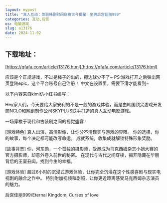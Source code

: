 ```yaml
---
layout: mypost
title: "真人互动：体验韩剧财阀穿梭古今揭秘！坐拥后宫佳丽999"
categories: 互动,后宫
os: 电脑游戏
slug: a13176
date: 2024-11-02
---
```


## 下载地址：

[https://qfafa.com/article/13176.html](https://qfafa.com/article/13176.html)

应该是个正规游戏，不过是棒子的出的，擦边球少不了~
PS:游戏打开之后弹出网页登陆epic，这个平台账号自己注册！
中文在设置里，需要下滑才能看到~

以下内容来自kimi仿小红书编写：

Hey家人们，今天要给大家安利的不是一般的游戏体验，而是由韩国顶尖游戏开发商NCLO和网剧制作公司SKYPLUS联手打造的真人互动电影游戏。

一场穿梭于现代和古装剧之间的视觉盛宴！

\[游戏特色\]
真人出演，高清影像，让你分不清现实与游戏的界限。
你的选择，你的故事，每个决定都可能改写命运。
成就系统，收集成就解锁特殊形象奖励。

\[故事背景\]
你，河东勋，一个孤独的摄影师，受邀成为马克西姆杂志小姐大赛的官方摄影师，却意外卷入前世的秘密。
在现代与古代之间穿梭，揭开隐藏在华丽背后的王室丑闻，找到今生的幸福。

\[游戏体验\]
超过6小时的沉浸式游戏体验，让你完全沉浸在这个性感喜剧与现实电视剧的融合之作中。
特别附加视频和剧照，让你更近距离感受马克西姆杂志演员的魅力。

后宫佳丽999/Eternal Kingdom, Curses of love